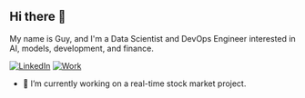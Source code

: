 ## Hi there 👋 
My name is Guy, and I'm a Data Scientist and DevOps Engineer interested in AI, models, development, and finance.


[![LinkedIn](https://img.shields.io/badge/LinkedIn-0077B5?logo=linkedin&logoColor=white)](https://www.linkedin.com/in/guy-maduel/)  [![Work](https://img.shields.io/badge/%20DSI%20-FF5722?logo=web&logoColor=white)](https://idc-dsi.github.io/DiaCorpus_Mafat/)


- 🔭 I’m currently working on a real-time stock market project.



